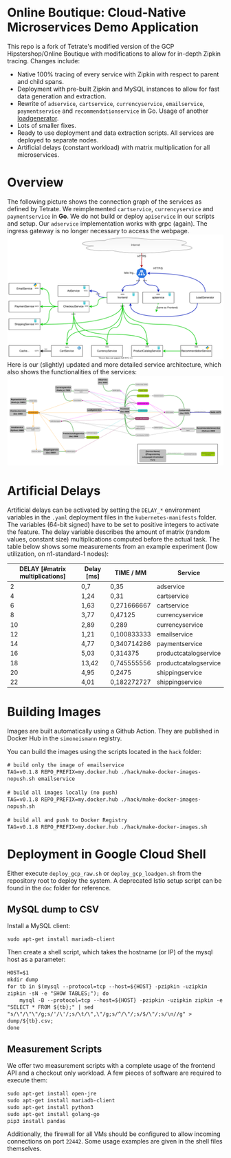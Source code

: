 # Online Boutique: Cloud-Native Microservices Demo Application
This repo is a fork of Tetrate's modified version of the GCP Hipstershop/Online Boutique with modifications to allow for in-depth Zipkin tracing. Changes include:
- Native 100% tracing of every service with Zipkin with respect to parent and child spans.
- Deployment with pre-built Zipkin and MySQL instances to allow for fast data generation and extraction.
- Rewrite of `adservice`, `cartservice`, `currencyservice`, `emailservice`, `paymentservice` and `recommendationservice` in Go. Usage of another [loadgenerator](https://github.com/SimonEismann/HTTP-Load-Generator).
- Lots of smaller fixes.
- Ready to use deployment and data extraction scripts. All services are deployed to separate nodes.
- Artificial delays (constant workload) with matrix multiplication for all microservices.

# Overview
The following picture shows the connection graph of the services as defined by Tetrate. We reimplemented `cartservice`, `currencyservice` and `paymentservice` in **Go**. We do not build or deploy `apiservice` in our scripts and setup. Our `adservice` implementation works with grpc (again). The ingress gateway is no longer necessary to access the webpage.
![Overview Image Coarse](/doc/overview_tetrate.svg)
Here is our (slightly) updated and more detailed service architecture, which also shows the functionalities of the services:
![Overview Image Detailed](/doc/overview_detail.svg)

# Artificial Delays
Artificial delays can be activated by setting the `DELAY_*` environment variables in the `.yaml` deployment files in the `kubernetes-manifests` folder. The variables (64-bit signed) have to be set to positive integers to activate the feature.
The delay variable describes the amount of matrix (random values, constant size) multiplications computed before the actual task. The table below shows some measurements from an example experiment (low utilization, on n1-standard-1 nodes):

| DELAY [#matrix multiplications] | Delay [ms] | TIME / MM   | Service               |
|---------------------------------|------------|-------------|-----------------------|
| 2                               | 0,7        | 0,35        | adservice             |
| 4                               | 1,24       | 0,31        | cartservice           |
| 6                               | 1,63       | 0,271666667 | cartservice           |
| 8                               | 3,77       | 0,47125     | currencyservice       |
| 10                              | 2,89       | 0,289       | currencyservice       |
| 12                              | 1,21       | 0,100833333 | emailservice          |
| 14                              | 4,77       | 0,340714286 | paymentservice        |
| 16                              | 5,03       | 0,314375    | productcatalogservice |
| 18                              | 13,42      | 0,745555556 | productcatalogservice |
| 20                              | 4,95       | 0,2475      | shippingservice       |
| 22                              | 4,01       | 0,182272727 | shippingservice       |

# Building Images
Images are built automatically using a Github Action.
They are published in Docker Hub in the `simoneismann` registry.

You can build the images using the scripts located in the `hack` folder:

```
# build only the image of emailservice
TAG=v0.1.8 REPO_PREFIX=my.docker.hub ./hack/make-docker-images-nopush.sh emailservice

# build all images locally (no push)
TAG=v0.1.8 REPO_PREFIX=my.docker.hub ./hack/make-docker-images-nopush.sh

# build all and push to Docker Registry
TAG=v0.1.8 REPO_PREFIX=my.docker.hub ./hack/make-docker-images.sh
```

# Deployment in Google Cloud Shell
Either execute `deploy_gcp_raw.sh` or `deploy_gcp_loadgen.sh` from the repository root to deploy the system. A deprecated Istio setup script can be found in the `doc` folder for reference.

## MySQL dump to CSV
Install a MySQL client:
```shell
sudo apt-get install mariadb-client
```
Then create a shell script, which takes the hostname (or IP) of the mysql host as a parameter:
```shell
HOST=$1
mkdir dump
for tb in $(mysql --protocol=tcp --host=${HOST} -pzipkin -uzipkin zipkin -sN -e "SHOW TABLES;"); do
    mysql -B --protocol=tcp --host=${HOST} -pzipkin -uzipkin zipkin -e "SELECT * FROM ${tb};" | sed "s/\"/\"\"/g;s/'/\'/;s/\t/\",\"/g;s/^/\"/;s/$/\"/;s/\n//g" > dump/${tb}.csv;
done
```

## Measurement Scripts
We offer two measurement scripts with a complete usage of the frontend API and a checkout only workload. A few pieces of software are required to execute them:
```shell
sudo apt-get install open-jre
sudo apt-get install mariadb-client
sudo apt-get install python3
sudo apt-get install golang-go
pip3 install pandas
```
Additionally, the firewall for all VMs should be configured to allow incoming connections on port `22442`. Some usage examples are given in the shell files themselves.